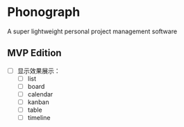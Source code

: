 # Phonograph

A super lightweight personal project management software

## MVP Edition

- [ ] 显示效果展示：
  - [ ] list
  - [ ] board
  - [ ] calendar
  - [ ] kanban
  - [ ] table
  - [ ] timeline